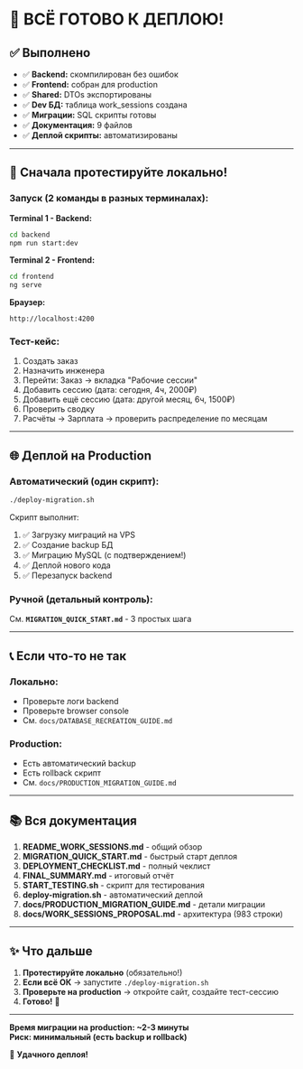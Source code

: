 # 🚀 ВСЁ ГОТОВО К ДЕПЛОЮ!

## ✅ Выполнено

- ✅ **Backend:** скомпилирован без ошибок
- ✅ **Frontend:** собран для production
- ✅ **Shared:** DTOs экспортированы
- ✅ **Dev БД:** таблица work_sessions создана
- ✅ **Миграции:** SQL скрипты готовы
- ✅ **Документация:** 9 файлов
- ✅ **Деплой скрипты:** автоматизированы

---

## 🧪 Сначала протестируйте локально!

### Запуск (2 команды в разных терминалах):

**Terminal 1 - Backend:**
```bash
cd backend
npm run start:dev
```

**Terminal 2 - Frontend:**
```bash
cd frontend
ng serve
```

**Браузер:**
```
http://localhost:4200
```

### Тест-кейс:
1. Создать заказ
2. Назначить инженера
3. Перейти: Заказ → вкладка "Рабочие сессии"
4. Добавить сессию (дата: сегодня, 4ч, 2000₽)
5. Добавить ещё сессию (дата: другой месяц, 6ч, 1500₽)
6. Проверить сводку
7. Расчёты → Зарплата → проверить распределение по месяцам

---

## 🌐 Деплой на Production

### Автоматический (один скрипт):

```bash
./deploy-migration.sh
```

Скрипт выполнит:
1. ✅ Загрузку миграций на VPS
2. ✅ Создание backup БД
3. ✅ Миграцию MySQL (с подтверждением!)
4. ✅ Деплой нового кода
5. ✅ Перезапуск backend

### Ручной (детальный контроль):

См. **`MIGRATION_QUICK_START.md`** - 3 простых шага

---

## 📞 Если что-то не так

### Локально:
- Проверьте логи backend
- Проверьте browser console
- См. `docs/DATABASE_RECREATION_GUIDE.md`

### Production:
- Есть автоматический backup
- Есть rollback скрипт
- См. `docs/PRODUCTION_MIGRATION_GUIDE.md`

---

## 📚 Вся документация

1. **README_WORK_SESSIONS.md** - общий обзор
2. **MIGRATION_QUICK_START.md** - быстрый старт деплоя
3. **DEPLOYMENT_CHECKLIST.md** - полный чеклист
4. **FINAL_SUMMARY.md** - итоговый отчёт
5. **START_TESTING.sh** - скрипт для тестирования
6. **deploy-migration.sh** - автоматический деплой
7. **docs/PRODUCTION_MIGRATION_GUIDE.md** - детали миграции
8. **docs/WORK_SESSIONS_PROPOSAL.md** - архитектура (983 строки)

---

## ✨ Что дальше

1. **Протестируйте локально** (обязательно!)
2. **Если всё ОК** → запустите `./deploy-migration.sh`
3. **Проверьте на production** → откройте сайт, создайте тест-сессию
4. **Готово!** 🎊

---

**Время миграции на production: ~2-3 минуты**  
**Риск: минимальный (есть backup и rollback)**

🚀 **Удачного деплоя!**
